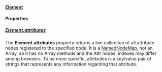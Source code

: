 #### [Element](https://developer.mozilla.org/en-US/docs/Web/API/Element)

#### Properties

##### [Element.attributes](https://developer.mozilla.org/en-US/docs/Web/API/Element/attributes)

The **Element.attributes** property returns a live collection of all attribute nodes registered to the specified node. It is a [NamedNodeMap](https://developer.mozilla.org/en-US/docs/Web/API/NamedNodeMap), not an Array, so it has no Array methods and the Attr nodes' indexes may differ among browsers. To be more specific, attributes is a key/value pair of strings that represents any information regarding that attribute.

